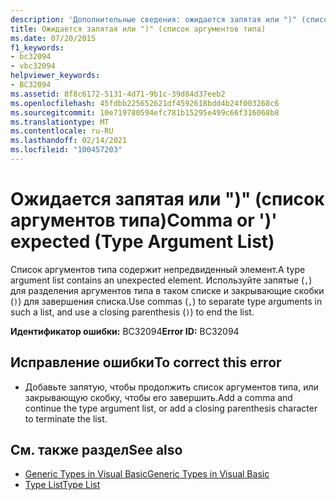 ```yaml
---
description: 'Дополнительные сведения: ожидается запятая или ")" (список аргументов типа)'
title: Ожидается запятая или ")" (список аргументов типа)
ms.date: 07/20/2015
f1_keywords:
- bc32094
- vbc32094
helpviewer_keywords:
- BC32094
ms.assetid: 8f8c6172-5131-4d71-9b1c-39d84d37eeb2
ms.openlocfilehash: 45fdbb225652621df4592618bdd4b24f003268c6
ms.sourcegitcommit: 10e719780594efc781b15295e499c66f316068b8
ms.translationtype: MT
ms.contentlocale: ru-RU
ms.lasthandoff: 02/14/2021
ms.locfileid: "100457203"
---
```

# <a name="comma-or--expected-type-argument-list"></a><span data-ttu-id="d764d-103">Ожидается запятая или ")" (список аргументов типа)</span><span class="sxs-lookup"><span data-stu-id="d764d-103">Comma or ')' expected (Type Argument List)</span></span>

<span data-ttu-id="d764d-104">Список аргументов типа содержит непредвиденный элемент.</span><span class="sxs-lookup"><span data-stu-id="d764d-104">A type argument list contains an unexpected element.</span></span> <span data-ttu-id="d764d-105">Используйте запятые (`,`) для разделения аргументов типа в таком списке и закрывающие скобки (`)`) для завершения списка.</span><span class="sxs-lookup"><span data-stu-id="d764d-105">Use commas (`,`) to separate type arguments in such a list, and use a closing parenthesis (`)`) to end the list.</span></span>  
  
 <span data-ttu-id="d764d-106">**Идентификатор ошибки:** BC32094</span><span class="sxs-lookup"><span data-stu-id="d764d-106">**Error ID:** BC32094</span></span>  
  
## <a name="to-correct-this-error"></a><span data-ttu-id="d764d-107">Исправление ошибки</span><span class="sxs-lookup"><span data-stu-id="d764d-107">To correct this error</span></span>  
  
- <span data-ttu-id="d764d-108">Добавьте запятую, чтобы продолжить список аргументов типа, или закрывающую скобку, чтобы его завершить.</span><span class="sxs-lookup"><span data-stu-id="d764d-108">Add a comma and continue the type argument list, or add a closing parenthesis character to terminate the list.</span></span>  
  
## <a name="see-also"></a><span data-ttu-id="d764d-109">См. также раздел</span><span class="sxs-lookup"><span data-stu-id="d764d-109">See also</span></span>

- [<span data-ttu-id="d764d-110">Generic Types in Visual Basic</span><span class="sxs-lookup"><span data-stu-id="d764d-110">Generic Types in Visual Basic</span></span>](../programming-guide/language-features/data-types/generic-types.md)
- [<span data-ttu-id="d764d-111">Type List</span><span class="sxs-lookup"><span data-stu-id="d764d-111">Type List</span></span>](../language-reference/statements/type-list.md)

